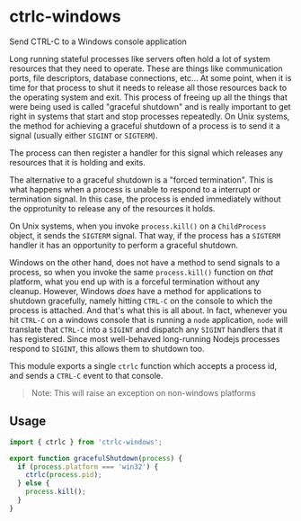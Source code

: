 # ctrlc-windows

Send CTRL-C to a Windows console application

Long running stateful processes like servers often hold a lot of
system resources that they need to operate. These are things like
communication ports, file descriptors, database connections, etc... At some point,
when it is time for that process to shut it needs to release all those
resources back to the operating system and exit. This process of
freeing up all the things that were being used is called "graceful
shutdown" and is really important to get right in systems that start
and stop processes repeatedly. On Unix systems, the method for
achieving a graceful shutdown of a process is to send it a signal
(usually either `SIGINT` or `SIGTERM`).

The process can then register a handler for this signal which releases
any resources that it is holding and exits.

The alternative to a graceful shutdown is a "forced termination". This
is what happens when a process is unable to respond to a interrupt or
termination signal. In this case, the process is ended immediately
without the opprotunity to release any of the resources it holds.

On Unix systems, when you invoke `process.kill()` on a `ChildProcess`
object, it sends the `SIGTERM` signal. That way, if the process has a
`SIGTERM` handler it has an opportunity to perform a graceful
shutdown.

Windows on the other hand, does not have a method to send signals to a
process, so when you invoke the same `process.kill()` function on
_that_ platform, what you end up with is a forceful termination
without any cleanup. However, Windows _does_ have a method for
applications to shutdown gracefully, namely hitting `CTRL-C` on the
console to which the process is attached. And that's what this is all
about. In fact, whenever you hit `CTRL-C` on a windows console that is
running a `node` application, `node` will translate that `CTRL-C` into
a `SIGINT` and dispatch any `SIGINT` handlers that it has
registered. Since most well-behaved long-running Nodejs processes
respond to `SIGINT`, this allows them to shutdown too.

This module exports a single `ctrlc` function which accepts a process
id, and sends a `CTRL-C` event to that console.

> Note: This will raise an exception on non-windows platforms

## Usage

``` javascript
import { ctrlc } from 'ctrlc-windows';

export function gracefulShutdown(process) {
  if (process.platform === 'win32') {
    ctrlc(process.pid);
  } else {
    process.kill();
  }
}
```
